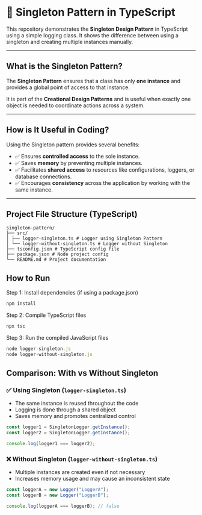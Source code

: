 # 🧩 Singleton Pattern in TypeScript

This repository demonstrates the **Singleton Design Pattern** in TypeScript using a simple logging class. It shows the difference between using a singleton and creating multiple instances manually.

---

## What is the Singleton Pattern?

The **Singleton Pattern** ensures that a class has only **one instance** and provides a global point of access to that instance. 

It is part of the **Creational Design Patterns** and is useful when exactly one object is needed to coordinate actions across a system.

---

## How is It Useful in Coding?

Using the Singleton pattern provides several benefits:

- ✅ Ensures **controlled access** to the sole instance.
- ✅ Saves **memory** by preventing multiple instances.
- ✅ Facilitates **shared access** to resources like configurations, loggers, or database connections.
- ✅ Encourages **consistency** across the application by working with the same instance.

---

## Project File Structure (TypeScript)

```vbnet
singleton-pattern/
├── src/
│ ├── logger-singleton.ts # Logger using Singleton Pattern
│ └── logger-without-singleton.ts # Logger without Singleton
├── tsconfig.json # TypeScript config file
├── package.json # Node project config
└── README.md # Project documentation

```
## How to Run

 Step 1: Install dependencies (if using a package.json)
```typescript
npm install
```
 Step 2: Compile TypeScript files
```typescript
npx tsc
```
 Step 3: Run the compiled JavaScript files

```typescript
node logger-singleton.js
node logger-without-singleton.js
```

## Comparison: With vs Without Singleton

### ✅ Using Singleton (`logger-singleton.ts`)

- The same instance is reused throughout the code  
- Logging is done through a shared object  
- Saves memory and promotes centralized control  

```typescript
const logger1 = SingletonLogger.getInstance();
const logger2 = SingletonLogger.getInstance();

console.log(logger1 === logger2);
```

### ❌ Without Singleton (`logger-without-singleton.ts`)

- Multiple instances are created even if not necessary  
- Increases memory usage and may cause an inconsistent state  

```typescript
const loggerA = new Logger("LoggerA");
const loggerB = new Logger("LoggerB");

console.log(loggerA === loggerB); // false




